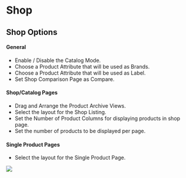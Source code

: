 # Shop

## Shop Options

#### General

* Enable / Disable the Catalog Mode.
* Choose a Product Attribute that will be used as Brands.
* Choose a Product Attribute that will be used as Label.
* Set Shop Comparison Page as Compare.

#### Shop/Catalog Pages

* Drag and Arrange the Product Archive Views.
* Select the layout for the Shop Listing.
* Set the Number of Product Columns for displaying products in shop page.
* Set the number of products to be displayed per page.

#### Single Product Pages
* Select the layout for the Single Product Page.

![](http://transvelo.github.io/docs/electro/images/theme-options-shop.png)


